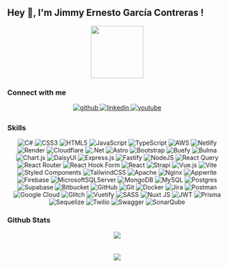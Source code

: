 ## Hey 👋, I'm Jimmy Ernesto García Contreras !  

<div id="header" align="center">
  <img src="https://media3.giphy.com/media/v1.Y2lkPTc5MGI3NjExMTF1ZXAzdGlld2x2cTZ1NmYyemljN200MzA2Y2RkbzM5Z3p3bmFhZyZlcD12MV9pbnRlcm5hbF9naWZfYnlfaWQmY3Q9Zw/78XCFBGOlS6keY1Bil/giphy.gif" width="120" height="120" />
</div>

### Connect with me

<div id="badges" align="center">
  <a href="https://github.com/jimmyegc" target="_blank">
    <img src=https://img.shields.io/badge/github-%2324292e.svg?&style=for-the-badge&logo=github&logoColor=white alt=github style="margin-bottom: 5px;" />
  </a>
  <a href="https://www.linkedin.com/in/jimmyegc/" target="_blank">
    <img src=https://img.shields.io/badge/linkedin-%231E77B5.svg?&style=for-the-badge&logo=linkedin&logoColor=white alt=linkedin style="margin-bottom: 5px;" />
  </a>
  <a href="https://www.youtube.com/@elmenikmati" target="_blank">
    <img src=https://img.shields.io/badge/youtube-%23EE4831.svg?&style=for-the-badge&logo=youtube&logoColor=white alt=youtube style="margin-bottom: 5px;" />
  </a>  
</div>

### Skills
<p align="center"><img src="https://img.shields.io/badge/c%23-%23239120.svg?style=for-the-badge&amp;logo=csharp&amp;logoColor=white" alt="C#"> <img src="https://img.shields.io/badge/css3-%231572B6.svg?style=for-the-badge&amp;logo=css3&amp;logoColor=white" alt="CSS3"> <img src="https://img.shields.io/badge/html5-%23E34F26.svg?style=for-the-badge&amp;logo=html5&amp;logoColor=white" alt="HTML5"> <img src="https://img.shields.io/badge/javascript-%23323330.svg?style=for-the-badge&amp;logo=javascript&amp;logoColor=%23F7DF1E" alt="JavaScript"> <img src="https://img.shields.io/badge/typescript-%23007ACC.svg?style=for-the-badge&amp;logo=typescript&amp;logoColor=white" alt="TypeScript"> <img src="https://img.shields.io/badge/AWS-%23FF9900.svg?style=for-the-badge&amp;logo=amazon-aws&amp;logoColor=white" alt="AWS"> <img src="https://img.shields.io/badge/netlify-%23000000.svg?style=for-the-badge&amp;logo=netlify&amp;logoColor=#00C7B7" alt="Netlify"> <img src="https://img.shields.io/badge/Render-%46E3B7.svg?style=for-the-badge&amp;logo=render&amp;logoColor=white" alt="Render"> <img src="https://img.shields.io/badge/Cloudflare-F38020?style=for-the-badge&amp;logo=Cloudflare&amp;logoColor=white" alt="Cloudflare"> <img src="https://img.shields.io/badge/.NET-5C2D91?style=for-the-badge&amp;logo=.net&amp;logoColor=white" alt=".Net"> <img src="https://img.shields.io/badge/astro-%232C2052.svg?style=for-the-badge&amp;logo=astro&amp;logoColor=white" alt="Astro"> <img src="https://img.shields.io/badge/bootstrap-%238511FA.svg?style=for-the-badge&amp;logo=bootstrap&amp;logoColor=white" alt="Bootstrap"> <img src="https://img.shields.io/badge/Buefy-7957D5?style=for-the-badge&amp;logo=buefy&amp;logoColor=48289E" alt="Buefy"> <img src="https://img.shields.io/badge/bulma-00D0B1?style=for-the-badge&amp;logo=bulma&amp;logoColor=white" alt="Bulma"> <img src="https://img.shields.io/badge/chart.js-F5788D.svg?style=for-the-badge&amp;logo=chart.js&amp;logoColor=white" alt="Chart.js"> <img src="https://img.shields.io/badge/daisyui-5A0EF8?style=for-the-badge&amp;logo=daisyui&amp;logoColor=white" alt="DaisyUI"> <img src="https://img.shields.io/badge/express.js-%23404d59.svg?style=for-the-badge&amp;logo=express&amp;logoColor=%2361DAFB" alt="Express.js"> <img src="https://img.shields.io/badge/fastify-%23000000.svg?style=for-the-badge&amp;logo=fastify&amp;logoColor=white" alt="Fastify"> <img src="https://img.shields.io/badge/node.js-6DA55F?style=for-the-badge&amp;logo=node.js&amp;logoColor=white" alt="NodeJS"> <img src="https://img.shields.io/badge/-React%20Query-FF4154?style=for-the-badge&amp;logo=react%20query&amp;logoColor=white" alt="React Query"> <img src="https://img.shields.io/badge/React_Router-CA4245?style=for-the-badge&amp;logo=react-router&amp;logoColor=white" alt="React Router"> <img src="https://img.shields.io/badge/React%20Hook%20Form-%23EC5990.svg?style=for-the-badge&amp;logo=reacthookform&amp;logoColor=white" alt="React Hook Form"> <img src="https://img.shields.io/badge/react-%2320232a.svg?style=for-the-badge&amp;logo=react&amp;logoColor=%2361DAFB" alt="React"> <img src="https://img.shields.io/badge/strapi-%232E7EEA.svg?style=for-the-badge&amp;logo=strapi&amp;logoColor=white" alt="Strapi"> <img src="https://img.shields.io/badge/vue.js-%2335495e.svg?style=for-the-badge&amp;logo=vuedotjs&amp;logoColor=%234FC08D" alt="Vue.js"> <img src="https://img.shields.io/badge/vite-%23646CFF.svg?style=for-the-badge&amp;logo=vite&amp;logoColor=white" alt="Vite"> <img src="https://img.shields.io/badge/styled--components-DB7093?style=for-the-badge&amp;logo=styled-components&amp;logoColor=white" alt="Styled Components"> <img src="https://img.shields.io/badge/tailwindcss-%2338B2AC.svg?style=for-the-badge&amp;logo=tailwind-css&amp;logoColor=white" alt="TailwindCSS"> <img src="https://img.shields.io/badge/apache-%23D42029.svg?style=for-the-badge&amp;logo=apache&amp;logoColor=white" alt="Apache"> <img src="https://img.shields.io/badge/nginx-%23009639.svg?style=for-the-badge&amp;logo=nginx&amp;logoColor=white" alt="Nginx"> <img src="https://img.shields.io/badge/Appwrite-%23FD366E.svg?style=for-the-badge&amp;logo=appwrite&amp;logoColor=white" alt="Appwrite"> <img src="https://img.shields.io/badge/firebase-a08021?style=for-the-badge&amp;logo=firebase&amp;logoColor=ffcd34" alt="Firebase"> <img src="https://img.shields.io/badge/Microsoft%20SQL%20Server-CC2927?style=for-the-badge&amp;logo=microsoft%20sql%20server&amp;logoColor=white" alt="MicrosoftSQLServer"> <img src="https://img.shields.io/badge/MongoDB-%234ea94b.svg?style=for-the-badge&amp;logo=mongodb&amp;logoColor=white" alt="MongoDB"> <img src="https://img.shields.io/badge/mysql-4479A1.svg?style=for-the-badge&amp;logo=mysql&amp;logoColor=white" alt="MySQL"> <img src="https://img.shields.io/badge/postgres-%23316192.svg?style=for-the-badge&amp;logo=postgresql&amp;logoColor=white" alt="Postgres"> <img src="https://img.shields.io/badge/Supabase-3ECF8E?style=for-the-badge&amp;logo=supabase&amp;logoColor=white" alt="Supabase"> <img src="https://img.shields.io/badge/bitbucket-%230047B3.svg?style=for-the-badge&amp;logo=bitbucket&amp;logoColor=white" alt="Bitbucket"> <img src="https://img.shields.io/badge/github-%23121011.svg?style=for-the-badge&amp;logo=github&amp;logoColor=white" alt="GitHub"> <img src="https://img.shields.io/badge/git-%23F05033.svg?style=for-the-badge&amp;logo=git&amp;logoColor=white" alt="Git"> <img src="https://img.shields.io/badge/docker-%230db7ed.svg?style=for-the-badge&amp;logo=docker&amp;logoColor=white" alt="Docker"> <img src="https://img.shields.io/badge/jira-%230A0FFF.svg?style=for-the-badge&amp;logo=jira&amp;logoColor=white" alt="Jira"> <img src="https://img.shields.io/badge/Postman-FF6C37?style=for-the-badge&amp;logo=postman&amp;logoColor=white" alt="Postman"> <img src="https://img.shields.io/badge/GoogleCloud-%234285F4.svg?style=for-the-badge&amp;logo=google-cloud&amp;logoColor=white" alt="Google Cloud"> <img src="https://img.shields.io/badge/glitch-%233333FF.svg?style=for-the-badge&amp;logo=glitch&amp;logoColor=white" alt="Glitch"> <img src="https://img.shields.io/badge/Vuetify-1867C0?style=for-the-badge&amp;logo=vuetify&amp;logoColor=AEDDFF" alt="Vuetify"> <img src="https://img.shields.io/badge/SASS-hotpink.svg?style=for-the-badge&amp;logo=SASS&amp;logoColor=white" alt="SASS"> <img src="https://img.shields.io/badge/Nuxt-002E3B?style=for-the-badge&amp;logo=nuxt.js&amp;logoColor=#00DC82" alt="Nuxt JS"> <img src="https://img.shields.io/badge/JWT-black?style=for-the-badge&amp;logo=JSON%20web%20tokens" alt="JWT"> <img src="https://img.shields.io/badge/Prisma-3982CE?style=for-the-badge&amp;logo=Prisma&amp;logoColor=white" alt="Prisma"> <img src="https://img.shields.io/badge/Sequelize-52B0E7?style=for-the-badge&amp;logo=Sequelize&amp;logoColor=white" alt="Sequelize"> <img src="https://img.shields.io/badge/Twilio-F22F46?style=for-the-badge&amp;logo=Twilio&amp;logoColor=white" alt="Twilio"> <img src="https://img.shields.io/badge/-Swagger-%23Clojure?style=for-the-badge&amp;logo=swagger&amp;logoColor=white" alt="Swagger"> <img src="https://img.shields.io/badge/SonarQube-black?style=for-the-badge&amp;logo=sonarqube&amp;logoColor=4E9BCD" alt="SonarQube"></p>

### Github Stats

<div align="center">
  <img src="https://github-readme-stats.vercel.app/api/top-langs/?username=jimmyegc&layout=compact&theme=dark" align="center" />
</div>

<br />
<!-- Profile Counter -->
<div align="center">
  <img src="https://komarev.com/ghpvc/?username=jimmyegc&style=flat-square&color=blue" alt=""/>
</div>

<br />
<!-- Buy me a coffee -->
<div align="center">
  <a href="https://buymeacoffee.com/menikmati" target="_blank" style="display: inline-block;">
    <img src="https://img.shields.io/badge/Donate-Buy%20Me%20A%20Coffee-orange.svg?style=flat-square&logo=buymeacoffee" align="center" />
  </a>
</div>  


